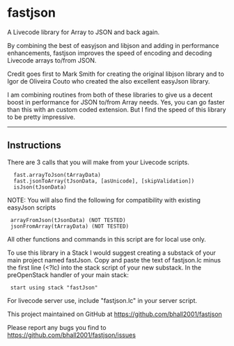 # fastjson
A Livecode library for Array to JSON and back again.

By combining the best of easyjson and libjson and adding in performance enhancements, fastjson improves the speed of encoding and decoding Livecode arrays to/from JSON.

Credit goes first to Mark Smith for creating the original libjson library and to Igor de Oliveira Couto who created the also excellent easyJson library.

I am combining routines from both of these libraries to give us a decent boost in performance for JSON to/from Array needs. Yes, you can go faster than this with an custom coded extension. But I find the speed of this library to be pretty impressive.

-------------------------------------------------------------------
 Instructions
-------------------------------------------------------------------

There are 3 calls that you will make from your Livecode scripts.

      fast.arrayToJson(tArrayData)
      fast.jsonToArray(tJsonData, [asUnicode], [skipValidation])
      isJson(tJsonData)

NOTE:
You will also find the following for compatibility with existing easyJson scripts

     arrayFromJson(tJsonData) (NOT TESTED)
     jsonFromArray(tArrayData) (NOT TESTED)

All other functions and commands in this script are for local use only.

To use this library in a Stack I would suggest creating a substack of your main project named fastJson. Copy and paste the text of fastjson.lc minus the first line (<?lc) into the stack script of your new substack. In the preOpenStack handler of your main stack:

     start using stack "fastJson"

For livecode server use, include "fastjson.lc" in your server script.

This project maintained on GitHub at
https://github.com/bhall2001/fastjson

Please report any bugs you find to
https://github.com/bhall2001/fastjson/issues
